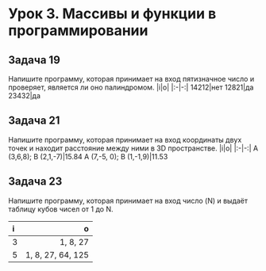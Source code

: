 # Урок 3. Массивы и функции в программировании

## Задача 19

Напишите программу, которая принимает на вход пятизначное число и проверяет, является ли оно палиндромом.
|i|o|
|:-|-:|
14212|нет
12821|да
23432|да

## Задача 21

Напишите программу, которая принимает на вход координаты двух точек и находит расстояние между ними в 3D пространстве.
|i|o|
|:-|-:|
A (3,6,8); B (2,1,-7)|15.84
A (7,-5, 0); B (1,-1,9)|11.53

## Задача 23

Напишите программу, которая принимает на вход число (N) и выдаёт таблицу кубов чисел от 1 до N.

|i|o|
|:-|-:|
3|1, 8, 27
5|1, 8, 27, 64, 125